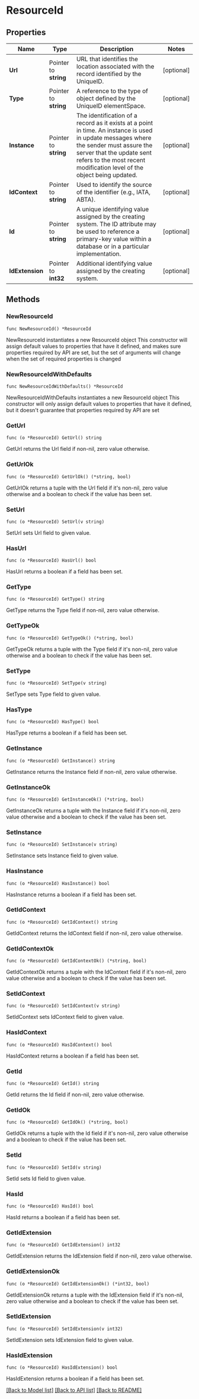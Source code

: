 # ResourceId

## Properties

Name | Type | Description | Notes
------------ | ------------- | ------------- | -------------
**Url** | Pointer to **string** | URL that identifies the location associated with the record identified by the UniqueID. | [optional] 
**Type** | Pointer to **string** | A reference to the type of object defined by the UniqueID elementSpace. | [optional] 
**Instance** | Pointer to **string** | The identification of a record as it exists at a point in time. An instance is used in update messages where the sender must assure the server that the update sent refers to the most recent modification level of the object being updated. | [optional] 
**IdContext** | Pointer to **string** | Used to identify the source of the identifier (e.g., IATA, ABTA). | [optional] 
**Id** | Pointer to **string** | A unique identifying value assigned by the creating system. The ID attribute may be used to reference a primary-key value within a database or in a particular implementation. | [optional] 
**IdExtension** | Pointer to **int32** | Additional identifying value assigned by the creating system. | [optional] 

## Methods

### NewResourceId

`func NewResourceId() *ResourceId`

NewResourceId instantiates a new ResourceId object
This constructor will assign default values to properties that have it defined,
and makes sure properties required by API are set, but the set of arguments
will change when the set of required properties is changed

### NewResourceIdWithDefaults

`func NewResourceIdWithDefaults() *ResourceId`

NewResourceIdWithDefaults instantiates a new ResourceId object
This constructor will only assign default values to properties that have it defined,
but it doesn't guarantee that properties required by API are set

### GetUrl

`func (o *ResourceId) GetUrl() string`

GetUrl returns the Url field if non-nil, zero value otherwise.

### GetUrlOk

`func (o *ResourceId) GetUrlOk() (*string, bool)`

GetUrlOk returns a tuple with the Url field if it's non-nil, zero value otherwise
and a boolean to check if the value has been set.

### SetUrl

`func (o *ResourceId) SetUrl(v string)`

SetUrl sets Url field to given value.

### HasUrl

`func (o *ResourceId) HasUrl() bool`

HasUrl returns a boolean if a field has been set.

### GetType

`func (o *ResourceId) GetType() string`

GetType returns the Type field if non-nil, zero value otherwise.

### GetTypeOk

`func (o *ResourceId) GetTypeOk() (*string, bool)`

GetTypeOk returns a tuple with the Type field if it's non-nil, zero value otherwise
and a boolean to check if the value has been set.

### SetType

`func (o *ResourceId) SetType(v string)`

SetType sets Type field to given value.

### HasType

`func (o *ResourceId) HasType() bool`

HasType returns a boolean if a field has been set.

### GetInstance

`func (o *ResourceId) GetInstance() string`

GetInstance returns the Instance field if non-nil, zero value otherwise.

### GetInstanceOk

`func (o *ResourceId) GetInstanceOk() (*string, bool)`

GetInstanceOk returns a tuple with the Instance field if it's non-nil, zero value otherwise
and a boolean to check if the value has been set.

### SetInstance

`func (o *ResourceId) SetInstance(v string)`

SetInstance sets Instance field to given value.

### HasInstance

`func (o *ResourceId) HasInstance() bool`

HasInstance returns a boolean if a field has been set.

### GetIdContext

`func (o *ResourceId) GetIdContext() string`

GetIdContext returns the IdContext field if non-nil, zero value otherwise.

### GetIdContextOk

`func (o *ResourceId) GetIdContextOk() (*string, bool)`

GetIdContextOk returns a tuple with the IdContext field if it's non-nil, zero value otherwise
and a boolean to check if the value has been set.

### SetIdContext

`func (o *ResourceId) SetIdContext(v string)`

SetIdContext sets IdContext field to given value.

### HasIdContext

`func (o *ResourceId) HasIdContext() bool`

HasIdContext returns a boolean if a field has been set.

### GetId

`func (o *ResourceId) GetId() string`

GetId returns the Id field if non-nil, zero value otherwise.

### GetIdOk

`func (o *ResourceId) GetIdOk() (*string, bool)`

GetIdOk returns a tuple with the Id field if it's non-nil, zero value otherwise
and a boolean to check if the value has been set.

### SetId

`func (o *ResourceId) SetId(v string)`

SetId sets Id field to given value.

### HasId

`func (o *ResourceId) HasId() bool`

HasId returns a boolean if a field has been set.

### GetIdExtension

`func (o *ResourceId) GetIdExtension() int32`

GetIdExtension returns the IdExtension field if non-nil, zero value otherwise.

### GetIdExtensionOk

`func (o *ResourceId) GetIdExtensionOk() (*int32, bool)`

GetIdExtensionOk returns a tuple with the IdExtension field if it's non-nil, zero value otherwise
and a boolean to check if the value has been set.

### SetIdExtension

`func (o *ResourceId) SetIdExtension(v int32)`

SetIdExtension sets IdExtension field to given value.

### HasIdExtension

`func (o *ResourceId) HasIdExtension() bool`

HasIdExtension returns a boolean if a field has been set.


[[Back to Model list]](../README.md#documentation-for-models) [[Back to API list]](../README.md#documentation-for-api-endpoints) [[Back to README]](../README.md)



